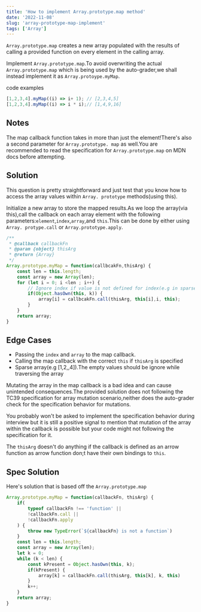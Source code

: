```yaml
---
title: 'How to implement Array.prototype.map method'
date: '2022-11-08'
slug: 'array-prototype-map-implement'
tags: ['Array']
---
```


`Array.prototype.map` creates a new array populated with the results of calling a provided function on every element 
in the calling array.

Implement `Array.prototype.map`.To avoid overwriting the actual `Array.prototype.map` which is being used by the 
auto-grader,we shall instead implement it as `Array.protoype.myMap`.

code examples

```javascript
[1,2,3,4].myMap((i) => i+ 1); // [2,3,4,5]
[1,2,3,4].myMap((i) => i * i);// [1,4,9,16]
```

## Notes

The map callback function takes in more than just the element!There's also a second parameter for `Array.prototype.
map` as well.You are recommended to read the specification for `Array.prototype.map` on MDN docs before attempting.

## Solution

This question is pretty straightforward and just test that you know how to access the array values within `Array.
prototype` methods(using this).

Initialize a new array to store the mapped results.As we loop the array(via this),call the callback on each array 
element with the following parameters:`element`,`index`,`array`,and `this`.This can be done by either using `Array.
protype.call` or `Array.prototype.apply`.

```javascript
/**
 * @callback callbackFn
 * @param {object} thisArg
 * @return {Array}
 */
Array.prototype.myMap = function(callbcakFn,thisArg) {
    const len = this.length;
    const array = new Array(len);
    for (let i = 0; i <len ; i++) {
        // Ignore index if value is not defined for index(e.g in sparse arrays)
        if(Object.hasOwn(this, k)) {
            array[i] = callbcakFn.call(thisArg, this[i],i, this);
        }
    }
    return array;
}
```

## Edge Cases

- Passing the `index` and `array` to the map callback.
- Calling the map callback with the correct `this` if `thisArg` is specified
- Sparse array(e.g [1,2,,4]).The empty values should be ignore while traversing the array

Mutating the array in the map callback is a bad idea and can cause unintended consequences.The provided solution 
does not following the TC39 specification for array mutation scenario,neither does the auto-grader check for the 
specification behavior for mutations.

You probably won't be asked to implement the specification behavior during interview but it is still a positive 
signal to mention that mutation of the array within the callback is possible but your code might not following the 
specification for it.

The `thisArg` doesn't do anything if the callback is defined as an arrow function as arrow function don;t have their 
own bindings to `this`.

## Spec Solution

Here's solution that is based off the `Array.prototype.map`

```javascript
Array.prototype.myMap = function(callbackFn, thisArg) {
    if(
        typeof callbackFn !== 'function' ||
        !callbackFn.call ||
        !callbackFn.apply
    ) {
        throw new TypeError(`${callbackFn} is not a function`)
    }
    const len = this.length;
    const array = new Array(len);
    let k = 0;
    while (k < len) {
        const kPresent = Object.hasOwn(this, k);
        if(kPresent) {
            array[k] = callbackFn.call(thisArg, this[k], k, this)
        }
        k++;
    }
    return array;
}
```